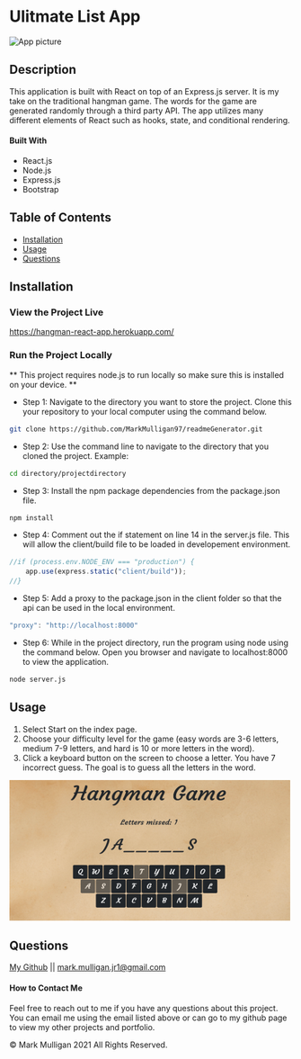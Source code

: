 # Ulitmate List App

<img src="./images/homepage.png" alt="App picture" width="500px" height="250px">

## Description 
This application is built with React on top of an Express.js server.  It is my take on the traditional hangman game. The words for the game are generated randomly through a third party API. The app utilizes many different elements of React such as hooks, state, and conditional rendering.        

#### Built With
* React.js
* Node.js
* Express.js
* Bootstrap 

## Table of Contents
  
* [Installation](#installation)
* [Usage](#usage)
* [Questions](#questions)
  
  
## Installation
### View the Project Live
https://hangman-react-app.herokuapp.com/

### Run the Project Locally
** This project requires node.js to run locally so make sure this is installed on your device.  **

* Step 1: Navigate to the directory you want to store the project. Clone this your repository to your local computer using the command below. 
```bash
git clone https://github.com/MarkMulligan97/readmeGenerator.git
```

* Step 2: Use the command line to navigate to the directory that you cloned the project.
Example:
```bash
cd directory/projectdirectory
```

* Step 3: Install the npm package dependencies from the package.json file.
```bash
npm install
```

* Step 4: Comment out the if statement on line 14 in the server.js file.  This will allow the client/build file to be loaded in developement environment.  
```javascript
//if (process.env.NODE_ENV === "production") {
    app.use(express.static("client/build"));
//}
```

* Step 5: Add a proxy to the package.json in the client folder so that the api can be used in the local environment.   
```javascript
"proxy": "http://localhost:8000"
```

* Step 6: While in the project directory, run the program using node using the command below. Open you browser and navigate to localhost:8000 to view the application.
```bash
node server.js
```  

## Usage 

1.  Select Start on the index page.
2.  Choose your difficulty level for the game (easy words are 3-6 letters, medium 7-9 letters, and hard is 10 or more letters in the word).
3.  Click a keyboard button on the screen to choose a letter.  You have 7 incorrect guess.  The goal is to guess all the letters in the word.  

<img src="./images/exampleGame.png" alt="App picture" width="500px" height="250px">

## Questions
[My Github](https://github.com/MarkMulligan97) || mark.mulligan.jr1@gmail.com

#### How to Contact Me
Feel free to reach out to me if you have any questions about this project.  You can email me using the email listed above or can go to my github page to view my other projects and portfolio.

© Mark Mulligan 2021 All Rights Reserved.